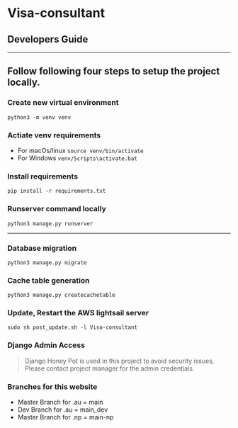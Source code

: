 # Visa-consultant

## Developers Guide

-----------------------------------------------------------------------------------------------------------------------------------------------
## Follow following four steps to setup the project locally.

### Create new virtual environment
`python3 -m venv venv`

### Actiate venv requirements
- For macOs/linux `source venv/bin/activate`
- For Windows `venv/Scripts\activate.bat`

### Install requirements
`pip install -r requirements.txt`

### Runserver command locally
`python3 manage.py runserver`

--------------------------------------------------------------------------------------------------------------------------------------------------
### Database migration
`python3 manage.py migrate`

### Cache table generation
`python3 manage.py createcachetable`

### Update, Restart the AWS lightsail server
`sudo sh post_update.sh -l Visa-consultant`

### Django Admin Access
> Django Honey Pot is used in this project to avoid security issues, Please contact project manager for the admin credentials.

### Branches for this website
- Master Branch for .au = main
- Dev Branch for .au = main_dev
- Master Branch for .np = main-np
